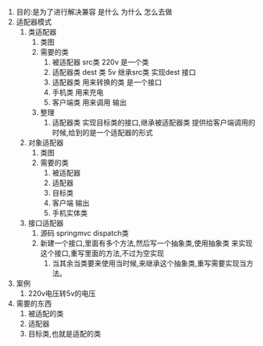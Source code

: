 1. 目的:是为了进行解决兼容 是什么 为什么 怎么去做 
2. 适配器模式
   1. 类适配器
      1. 类图
      2. 需要的类
         1. 被适配器 src类 220v  是一个类
         2. 适配器类 dest 类  5v 继承src类 实现dest 接口
         3. 适配器类 用来转换的类 是一个接口 
         4. 手机类 用来充电
         5. 客户端类 用来调用 输出
      3. 整理 
         1. 适配器类 实现目标类的接口,继承被适配器类 提供给客户端调用的时候,给到的是一个适配器的形式
   2. 对象适配器
      1. 类图
      2. 需要的类
         1. 被适配器
         2. 适配器
         3. 目标类 
         4. 客户端 输出
         5. 手机实体类 
   3. 接口适配器
      1. 源码  springmvc dispatch类 
      2. 新建一个接口,里面有多个方法,然后写一个抽象类,使用抽象类 来实现这个接口,重写里面的方法,不过为空实现
         1. 当其余当类要来使用当时候,来继承这个抽象类,重写需要实现当方法。
3. 案例
   1. 220v电压转5v的电压
4. 需要的东西
   1. 被适配的类
   2. 适配器
   3. 目标类,也就是适配的类 